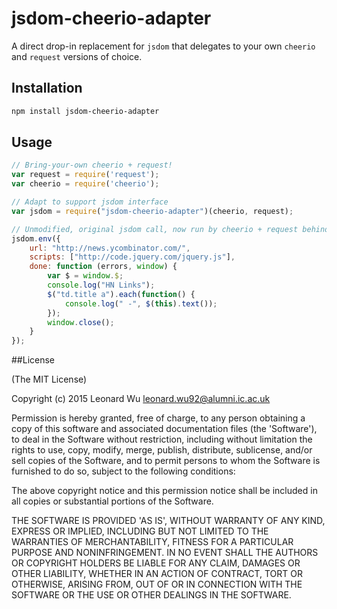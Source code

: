 # jsdom-cheerio-adapter

A direct drop-in replacement for ``jsdom`` that delegates to your own ``cheerio`` and ``request`` versions of choice.


## Installation

```sh
npm install jsdom-cheerio-adapter
``` 

## Usage
```js
// Bring-your-own cheerio + request!
var request = require('request');
var cheerio = require('cheerio');

// Adapt to support jsdom interface
var jsdom = require("jsdom-cheerio-adapter")(cheerio, request);

// Unmodified, original jsdom call, now run by cheerio + request behind the scene
jsdom.env({
	url: "http://news.ycombinator.com/",
	scripts: ["http://code.jquery.com/jquery.js"],
	done: function (errors, window) {
		var $ = window.$;
		console.log("HN Links");
		$("td.title a").each(function() {
			console.log(" -", $(this).text());
		});
		window.close();
	}
});
```


##License

(The MIT License)

Copyright (c) 2015 Leonard Wu <leonard.wu92@alumni.ic.ac.uk>

Permission is hereby granted, free of charge, to any person obtaining a copy of this software and associated documentation files (the 'Software'), to deal in the Software without restriction, including without limitation the rights to use, copy, modify, merge, publish, distribute, sublicense, and/or sell copies of the Software, and to permit persons to whom the Software is furnished to do so, subject to the following conditions:

The above copyright notice and this permission notice shall be included in all copies or substantial portions of the Software.

THE SOFTWARE IS PROVIDED 'AS IS', WITHOUT WARRANTY OF ANY KIND, EXPRESS OR IMPLIED, INCLUDING BUT NOT LIMITED TO THE WARRANTIES OF MERCHANTABILITY, FITNESS FOR A PARTICULAR PURPOSE AND NONINFRINGEMENT. IN NO EVENT SHALL THE AUTHORS OR COPYRIGHT HOLDERS BE LIABLE FOR ANY CLAIM, DAMAGES OR OTHER LIABILITY, WHETHER IN AN ACTION OF CONTRACT, TORT OR OTHERWISE, ARISING FROM, OUT OF OR IN CONNECTION WITH THE SOFTWARE OR THE USE OR OTHER DEALINGS IN THE SOFTWARE.

